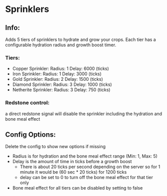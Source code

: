 # Sprinklers

## Info:
Adds 5 tiers of sprinklers to hydrate and grow your crops. Each tier has a configurable hydration radius and growth boost timer.

### Tiers:
- Copper Sprinkler: Radius: 1 Delay: 6000 (ticks)
- Iron Sprinkler: Radius: 1 Delay: 3000 (ticks)
- Gold Sprinkler: Radius: 2 Delay: 1500 (ticks)
- Diamond Sprinkler: Radius: 3 Delay: 1000 (ticks)
- Netherite Sprinkler: Radius: 3 Delay: 750 (ticks)

### Redstone control:
a direct redstone signal will disable the sprinkler including the hydration and bone meal effect

## Config Options:
Delete the config to show new options if missing
 - Radius is for hydration and the bone meal effect range (Min: 1, Max: 5)
 - Delay is the amount of time in ticks before a growth boost
   - There is about 20 ticks per second depending on the server so for 1 minute it would be (60 sec * 20 ticks) for 1200 ticks
   - delay can be set to 0 to turn off the bone meal effect for that tier only
 - Bone meal effect for all tiers can be disabled by setting to false 









